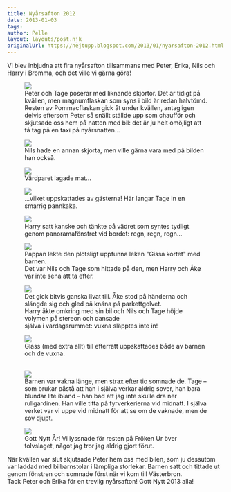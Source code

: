 ```yaml
---
title: Nyårsafton 2012
date: 2013-01-03
tags: 	
author: Pelle
layout: layouts/post.njk
originalUrl: https://nejtupp.blogspot.com/2013/01/nyarsafton-2012.html
---
```


Vi blev inbjudna att fira nyårsafton tillsammans med Peter, Erika, Nils och Harry i Bromma, och det ville vi gärna göra!

<figure>
	<img src="../../../../img/Nya%CC%8Arsafton-5C5C0684.jpg">
	<figcaption>Peter och Tage poserar med liknande skjortor. Det är tidigt på kvällen, men magnumflaskan som syns i bild är redan halvtömd. Resten av Pommacflaskan gick åt under kvällen, antagligen delvis eftersom Peter så snällt ställde upp som chaufför och skjutsade oss hem på natten med bil: det är ju helt omöjligt att få tag på en taxi på nyårsnatten...</figcaption>
</figure>

<figure>
	<img src="../../../../img/Nya%CC%8Arsafton-5C5C0688.jpg">
	<figcaption>Nils hade en annan skjorta, men ville gärna vara med på bilden han också.</figcaption>
</figure>

<figure>
	<img src="../../../../img/Nya%CC%8Arsafton-5C5C0706.jpg">
	<figcaption>Värdparet lagade mat...</figcaption>
</figure>

<figure>
	<img src="../../../../img/Nya%CC%8Arsafton-5C5C0708.jpg">
	<figcaption>...vilket uppskattades av gästerna! Här langar Tage in en smarrig pannkaka.</figcaption>
</figure>

<figure>
	<img src="../../../../img/Nya%CC%8Arsafton-5C5C0712.jpg">
	<figcaption>Harry satt kanske och tänkte på vädret som syntes tydligt genom panoramafönstret vid bordet: regn, regn, regn...</figcaption>
</figure>

<figure>
	<img src="../../../../img/Nya%CC%8Arsafton-5C5C0730.jpg">
	<figcaption>Pappan lekte den plötsligt uppfunna leken "Gissa kortet" med barnen. <br>Det var Nils och Tage som hittade på den, men Harry och Åke var inte sena att ta efter.</figcaption>
</figure>

<figure>
	<img src="../../../../img/Nya%CC%8Arsafton-5C5C0743.jpg">
	<figcaption>Det gick bitvis ganska livat till. Åke stod på händerna och slängde sig och gled på knäna på parkettgolvet. <br>Harry åkte omkring med sin bil och Nils och Tage höjde volymen på stereon och dansade <br>själva i vardagsrummet: vuxna släpptes inte in!</figcaption>
</figure>

<figure>
	<img src="../../../../img/Nya%CC%8Arsafton-5C5C0759.jpg">
	<figcaption>Glass (med extra allt) till efterrätt uppskattades både av barnen och de vuxna.</i><br><br></figcaption>
</figure>



<figure>
	<img src="../../../../img/Nya%CC%8Arsafton-5C5C0779.jpg">
	<figcaption>Barnen var vakna länge, men strax efter tio somnade de. Tage – som brukar påstå att han i själva verkar aldrig sover, han bara blundar lite ibland – han bad att jag inte skulle dra ner rullgardinen. Han ville titta på fyrverkerierna vid midnatt. I själva verket var vi uppe vid midnatt för att se om de vaknade, men de sov djupt.</figcaption>
</figure>

<figure>
	<img src="../../../../img/Nya%CC%8Arsafton-5C5C0782.jpg">
	<figcaption>Gott Nytt År! Vi lyssnade för resten på Fröken Ur över tolvslaget, något jag tror jag aldrig gjort förut.</figcaption>
</figure>När kvällen var slut skjutsade Peter hem oss med bilen, som ju dessutom var laddad med bilbarnstolar i lämpliga storlekar. Barnen satt och tittade ut genom fönstren och somnade först när vi kom till Västerbron.<br><div><div>Tack Peter och Erika för en trevlig nyårsafton! Gott Nytt 2013 alla!<br><div><div></div>
